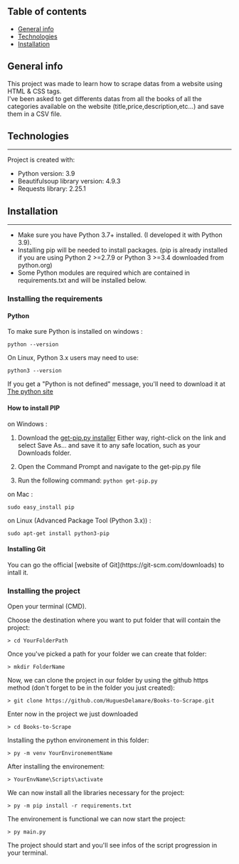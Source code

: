 ## Table of contents
* [General info](#general-info)
* [Technologies](#technologies)
* [Installation](#installation)


## General info
<p>This project was made to learn how to scrape datas from a website using HTML & CSS tags.<br>I've been asked to get differents datas from all the books of all the categories available on the website (title,price,description,etc...) and save them in a CSV file.</p>
	


## Technologies

---

Project is created with:
* Python version: 3.9
* Beautifulsoup library version: 4.9.3
* Requests library: 2.25.1

## Installation

---

* Make sure you have Python 3.7+ installed. (I developed it with Python 3.9).
* Installing pip will be needed to install packages. (pip is already installed if you are using Python 2 >=2.7.9 or Python 3 >=3.4 downloaded from python.org)
* Some Python modules are required which are contained in requirements.txt and will be installed below.

<h3>Installing the requirements</h3>

<h4>Python</h4>
To make sure Python is installed on windows :
 
    python --version

On Linux, Python 3.x users may need to use: 
    
    python3 --version

If you get a "Python is not defined" message, you'll need to download it at [The python site](https://www.python.org/downloads/)
<h4>How to install PIP</h4>
on Windows :

1. Download the [get-pip.py installer](https://bootstrap.pypa.io/get-pip.py) Either way, right-click on the link and select Save As... and save it to any safe location, such as your Downloads folder. 

2. Open the Command Prompt and navigate to the get-pip.py file

3. Run the following command: `python get-pip.py`

on Mac :

    sudo easy_install pip

on Linux (Advanced Package Tool (Python 3.x)) :

    sudo apt-get install python3-pip

<h4>Installing Git</h4>
You can go the official [website of Git](https://git-scm.com/downloads) to intall it.
    

<h3>Installing the project</h3>
Open your terminal (CMD).

Choose the destination where you want to put folder that will contain the project:

    > cd YourFolderPath

Once you've picked a path for your folder we can create that folder:

	> mkdir FolderName

Now, we can clone the project in our folder by using the github https method (don't forget to be in the folder you just created):

	> git clone https://github.com/HuguesDelamare/Books-to-Scrape.git

Enter now in the project we just downloaded 

    > cd Books-to-Scrape

Installing the python environement in this folder:

  	> py -m venv YourEnvironementName

After installing the environement:

	> YourEnvName\Scripts\activate

We can now install all the libraries necessary for the project:

	> py -m pip install -r requirements.txt

The environement is functional we can now start the project:

	> py main.py

The project should start and you'll see infos of the script progression in your terminal.	




